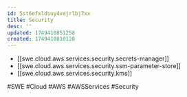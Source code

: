 ```yaml
---
id: 5st6efxldsuy4vejrlbj7xx
title: Security
desc: ''
updated: 1749410851258
created: 1749410810120
---
```


- [[swe.cloud.aws.services.security.secrets-manager]]
- [[swe.cloud.aws.services.security.ssm-parameter-store]]
- [[swe.cloud.aws.services.security.kms]]

#SWE #Cloud #AWS #AWSServices #Security
